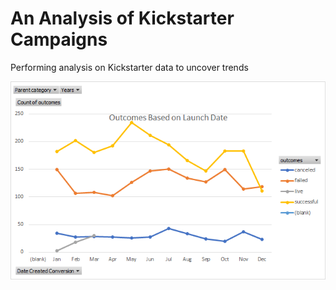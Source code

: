 # An Analysis of Kickstarter Campaigns
Performing analysis on Kickstarter data to uncover trends

![Outcomes Based on Launch Date](https://github.com/smacpherson2021/kickstarter-analysis/blob/main/Outcomes%20Based%20on%20Launch%20Date.png)
